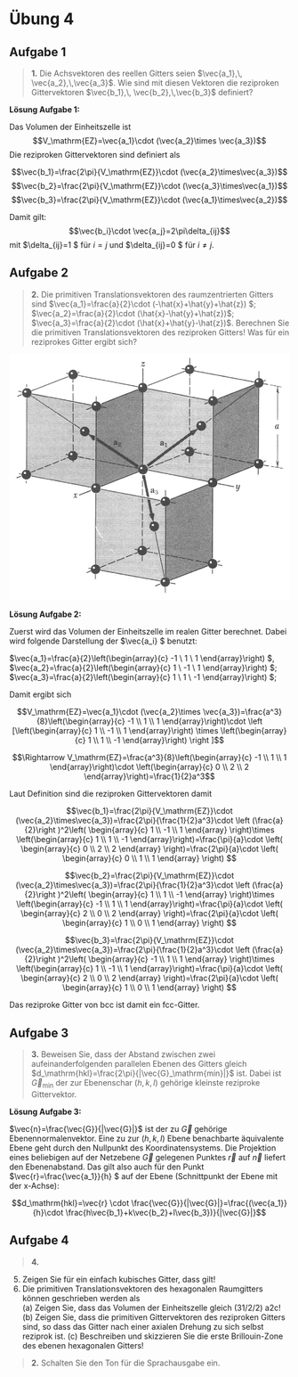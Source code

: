 <!--
author:   Claudia Funke

email:    claudia.funke@physik.tu-freiberg.de

version:  0.0.1

language: de

narrator: Deutsch Female

comment:  Struktur der Materie Übung 4
-->


# Übung 4

## Aufgabe 1
> __1.__ 	Die Achsvektoren des reellen Gitters seien $\vec{a_1},\, \vec{a_2},\,\vec{a_3}$. Wie sind mit diesen Vektoren die reziproken Gittervektoren $\vec{b_1},\, \vec{b_2},\,\vec{b_3}$   definiert? 

**Lösung Aufgabe 1:**

Das Volumen der Einheitszelle ist 
$$V_\mathrm{EZ}=\vec{a_1}\cdot (\vec{a_2}\times \vec{a_3})$$
Die reziproken Gittervektoren sind definiert als 

$$\vec{b_1}=\frac{2\pi}{V_\mathrm{EZ}}\cdot (\vec{a_2}\times\vec{a_3})$$
$$\vec{b_2}=\frac{2\pi}{V_\mathrm{EZ}}\cdot (\vec{a_3}\times\vec{a_1})$$
$$\vec{b_3}=\frac{2\pi}{V_\mathrm{EZ}}\cdot (\vec{a_1}\times\vec{a_2})$$

Damit gilt: 
$$\vec{b_i}\cdot \vec{a_j}=2\pi\delta_{ij}$$
mit 
$\delta_{ij}=1 $ für $i=j$ und $\delta_{ij}=0 $  für $i\ne j$.

## Aufgabe 2
>__2.__ 	Die primitiven Translationsvektoren des raumzentrierten Gitters sind $\vec{a_1}=\frac{a}{2}\cdot (-\hat{x}+\hat{y}+\hat{z}) $; $\vec{a_2}=\frac{a}{2}\cdot (\hat{x}-\hat{y}+\hat{z})$; $\vec{a_3}=\frac{a}{2}\cdot (\hat{x}+\hat{y}-\hat{z})$. 
Berechnen Sie die primitiven Translationsvektoren des reziproken Gitters! Was für ein reziprokes Gitter ergibt sich?

![bcc-Gitter, primitive Basis](media/bccprimitiveBasis.jpg
)



**Lösung Aufgabe 2:**

Zuerst wird das Volumen der Einheitszelle im realen Gitter berechnet. Dabei wird folgende Darstellung der $\vec{a_i} $ benutzt:


$\vec{a_1}=\frac{a}{2}\left(\begin{array}{c} -1 \\ 1 \\ 1 \end{array}\right) $, $\vec{a_2}=\frac{a}{2}\left(\begin{array}{c} 1 \\ -1 \\ 1 \end{array}\right) $; $\vec{a_3}=\frac{a}{2}\left(\begin{array}{c} 1 \\ 1 \\ -1 \end{array}\right) $; 

Damit ergibt sich 



$$V_\mathrm{EZ}=\vec{a_1}\cdot (\vec{a_2}\times \vec{a_3})=\frac{a^3}{8}\left(\begin{array}{c} -1 \\ 1 \\ 1 \end{array}\right)\cdot \left [\left(\begin{array}{c} 1 \\ -1 \\ 1 \end{array}\right) \times \left(\begin{array}{c} 1 \\ 1 \\ -1 \end{array}\right) \right ]$$

$$\Rightarrow V_\mathrm{EZ}=\frac{a^3}{8}\left(\begin{array}{c} -1 \\ 1 \\ 1 \end{array}\right)\cdot \left(\begin{array}{c} 0 \\ 2 \\ 2 \end{array}\right)=\frac{1}{2}a^3$$

Laut Definition sind die reziproken Gittervektoren damit 

$$\vec{b_1}=\frac{2\pi}{V_\mathrm{EZ}}\cdot (\vec{a_2}\times\vec{a_3})=\frac{2\pi}{\frac{1}{2}a^3}\cdot \left (\frac{a}{2}\right )^2\left( \begin{array}{c} 1 \\ -1 \\ 1 \end{array} \right)\times \left(\begin{array}{c} 1 \\ 1 \\ -1 \end{array}\right)=\frac{\pi}{a}\cdot \left( \begin{array}{c} 0 \\ 2 \\ 2 \end{array} \right)=\frac{2\pi}{a}\cdot \left( \begin{array}{c} 0 \\ 1 \\ 1 \end{array} \right)  $$


$$\vec{b_2}=\frac{2\pi}{V_\mathrm{EZ}}\cdot (\vec{a_2}\times\vec{a_3})=\frac{2\pi}{\frac{1}{2}a^3}\cdot \left (\frac{a}{2}\right )^2\left( \begin{array}{c} 1 \\ 1 \\ -1 \end{array} \right)\times \left(\begin{array}{c} -1 \\ 1 \\ 1 \end{array}\right)=\frac{\pi}{a}\cdot \left( \begin{array}{c} 2 \\ 0 \\ 2 \end{array} \right)=\frac{2\pi}{a}\cdot \left( \begin{array}{c} 1 \\ 0 \\ 1 \end{array} \right)  $$

$$\vec{b_3}=\frac{2\pi}{V_\mathrm{EZ}}\cdot (\vec{a_2}\times\vec{a_3})=\frac{2\pi}{\frac{1}{2}a^3}\cdot \left (\frac{a}{2}\right )^2\left( \begin{array}{c} -1 \\ 1 \\ 1 \end{array} \right)\times \left(\begin{array}{c} 1 \\ -1 \\ 1 \end{array}\right)=\frac{\pi}{a}\cdot \left( \begin{array}{c} 2 \\ 0 \\ 2 \end{array} \right)=\frac{2\pi}{a}\cdot \left( \begin{array}{c} 1 \\ 0 \\ 1 \end{array} \right)  $$

Das reziproke Gitter von bcc ist damit ein fcc-Gitter.

## Aufgabe 3
>__3.__  Beweisen Sie, dass der Abstand zwischen zwei aufeinanderfolgenden parallelen Ebenen des Gitters gleich $d_\mathrm{hkl}=\frac{2\pi}{|\vec{G}_\mathrm{min}|}$ ist. Dabei ist $\vec{G}_\mathrm{min}$ der zur Ebenenschar $(h,k,l)$ gehörige kleinste reziproke Gittervektor. 



**Lösung Aufgabe 3:**

$\vec{n}=\frac{\vec{G}}{|\vec{G}|}$ ist der zu $\vec{G}$ gehörige Ebenennormalenvektor. Eine zu zur $(h,k,l)$ Ebene benachbarte äquivalente Ebene geht durch den Nullpunkt des Koordinatensystems.  Die Projektion eines beliebigen auf der Netzebene $\vec{G}$ gelegenen Punktes $\vec{r}$ auf $\vec{n}$ liefert den Ebenenabstand. Das gilt also auch für den Punkt  $\vec{r}=\frac{\vec{a_1}}{h} $ auf der Ebene (Schnittpunkt der Ebene mit der x-Achse): 

$$d_\mathrm{hkl}=\vec{r} \cdot \frac{\vec{G}}{|\vec{G}|}=\frac{(\vec{a_1}}{h}\cdot \frac{h\vec{b_1}+k\vec{b_2}+l\vec{b_3})}{|\vec{G}|}$$

## Aufgabe 4
>__4.__
5.	Zeigen Sie für ein einfach kubisches Gitter, dass   gilt!
6.	Die primitiven Translationsvektoren des hexagonalen Raumgitters können geschrieben werden als  
(a) Zeigen Sie, dass das Volumen der Einheitszelle gleich (31/2/2) a2c! 
(b) Zeigen Sie, dass   die primitiven Gittervektoren des reziproken Gitters sind, so dass das Gitter nach einer axialen Drehung zu sich selbst reziprok ist.
(c) Beschreiben und skizzieren Sie die erste Brillouin-Zone des ebenen hexagonalen Gitters!

>
> __2.__ Schalten Sie den Ton für die Sprachausgabe ein.